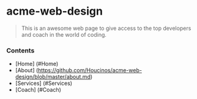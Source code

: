 # acme-web-design
> This is an awesome web page to give access to the top developers and coach in the world of coding.

### Contents

- [Home] (#Home)
- [About] (https://github.com/Houcinos/acme-web-design/blob/master/about.md)
- [Services] (#Services)
- [Coach] (#Coach)
